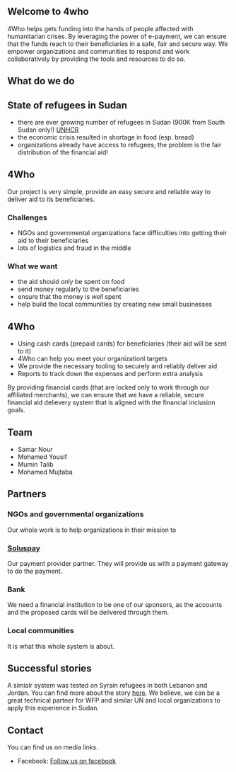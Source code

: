 ## Welcome to 4who
<!-- ![/statics/cover.png](/statics/cover.png) -->
4Who helps gets funding into the hands of people affected with humanitarian crises.
By leveraging the power of e-payment, we can ensure that the funds reach to their beneficiaries in a safe, fair and secure way.
We empower organizations and communities to respond and work collaboratively by providing the tools and resources to do so.

## What do we do
## State of refugees in Sudan
- there are ever growing number of refugees in Sudan (900K from South Sudan only!) [UNHCR](http://reporting.unhcr.org/sudan)
- the economic crisis resulted in shortage in food (esp. bread)
- organizations already have access to refugees; the problem is the fair distribution of the financial aid!

## 4Who
Our project is very simple, provide an easy secure and reliable way to deliver aid to its beneficiaries. 

### Challenges
- NGOs and governmental organizations face difficulties into getting their aid to their beneficiaries
- lots of logistics and fraud in the middle

### What we want
- the aid should *only* be spent on food 
- send money regularly to the beneficiaries
- ensure that the money is *well* spent
- help build the local communities by creating new small businesses

## 4Who
- Using cash cards (prepaid cards) for beneficiaries (their aid will be sent to it)
- 4Who can help you meet your organizationl targets
- We provide the necessary tooling to securely and reliably deliver aid
- Reports to track down the expenses and perform extra analysis

By providing financial cards (that are locked only to work through our affiliated merchants), we can ensure that we have a reliable, secure financial aid delievery system that is aligned with the financial inclusion goals.

## Team
- Samar Nour
- Mohamed Yousif
- Mumin Talib
- Mohamed Mujtaba

## Partners
### NGOs and governmental organizations
Our whole work is to help organizations in their mission to 
### [Soluspay](https://soluspay.net)
Our payment provider partner. They will provide us with a payment gateway to do the payment.
### Bank
We need a financial institution to be one of our sponsors, as the accounts and the proposed cards will be delivered through them.
### Local communities
It is what this whole system is about.

## Successful stories
A simialr system was tested on Syrain refugees in both Lebanon and Jordan. You can find more about the story [here](https://newsroom.mastercard.com/press-releases/wfp-launches-e-cards-for-syrian-refugees-in-lebanon-with-mastercards-support/).
We believe, we can be a great technical partner for WFP and similar UN and local organizations to apply this experience in Sudan.

## Contact
You can find us on media links.

- Facebook: [Follow us on facebook](https://facebook.com/4whom)
